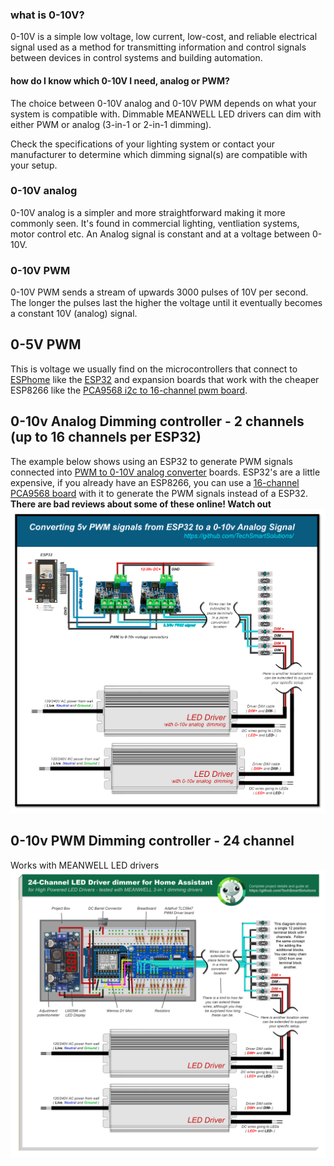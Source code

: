 ### what is 0-10V?
0-10V is a simple low voltage, low current, low-cost, and reliable electrical signal used as a method for transmitting information and control signals between devices in control systems and building automation. 


#### how do I know which 0-10V I need, analog or PWM?
The choice between 0-10V analog and 0-10V PWM depends on what your system is compatible with. Dimmable MEANWELL LED drivers can dim with either PWM or analog (3-in-1 or 2-in-1 dimming).

Check the specifications of your lighting system or contact your manufacturer to determine which dimming signal(s) are compatible with your setup.  

### 0-10V analog
0-10V analog is a simpler and more straightforward making it more commonly seen.  It's found in commercial lighting, ventliation systems, motor control etc.  An Analog signal is constant and at a voltage between 0-10V.

### 0-10V PWM
0-10V PWM sends a stream of upwards 3000 pulses of 10V per second.  The longer the pulses last the higher the voltage until it eventually becomes a constant 10V (analog) signal.  

## 0-5V PWM
This is voltage we usually find on the microcontrollers that connect to <a href="https://esphome.io">ESPhome</a> like the <a href="https://www.google.com/search?q=ESP32">ESP32</a> and expansion boards that work with the cheaper ESP8266 like the <a href="https://www.google.com/search?q=PCA9568">PCA9568 i2c to 16-channel pwm board</a>.


## 0-10v Analog Dimming controller - 2 channels (up to 16 channels per ESP32)
The example below shows using an ESP32 to generate PWM signals connected into <a href="https://www.amazon.ca/s?k=PWM+to+0-10V+analog">PWM to 0-10V analog converter</a> boards.   ESP32's are a little expensive, if you already have an ESP8266, you can use a <a href="https://www.google.com/search?q=PCA9568">16-channel PCA9568 board</a>  with it to generate the PWM signals instead of a ESP32.  **There are bad reviews about some of these online! Watch out**
<img src="/images/Converting-5v-PWM-signals-from-ESP32-to-a-0-10v-Analog.png">

## 0-10v PWM Dimming controller - 24 channel
Works with MEANWELL LED drivers
<img src="/images/24-Channel-TLC5947-based-LED-Driver-dimmer-for-Home-Assistant.png">
     
